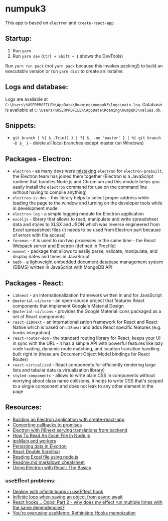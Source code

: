 # numpuk3

This app is based on `electron` and `create-react-app`.

## Startup:

1. Run `yarn`
2. Run `yarn dev` (`Ctrl + Shift + I` shows the DevTools)

Run `yarn run pack` (not `yarn pack` because this invokes packing!) to build an executable version or run `yarn dist` to create an installer.

## Logs and database:

Logs are available at `C:\Users\%USERPROFILE%\AppData\Roaming\numpuk3\logs\main.log`.
Database is available at `C:\Users\%USERPROFILE%\AppData\Roaming\numpuk3\values.db`.

## Snippets:

- `git branch | %{ $_.Trim() } | ?{ $_ -ne 'master' } | %{ git branch -D $_ }` - delete all local branches except master (on Windows)

## Packages - Electron:

- `electron` - as many devs were [mistaking](https://www.electronjs.org/blog/npm-install-electron "Electron blog") `electron` for `electron-prebuilt`, the Electron team has joined them together (Electron is a JavaScript runtime that bundles Node.js and Chromium and this module helps you easily install the `electron` command for use on the command line without having to compile anything)
- `electron-is-dev` - this library helps to select proper address while loading the page to the window and turning on the developer tools while in development mode
- `electron-log` - a simple logging module for Electron application
- `exceljs` - library that allows to read, manipulate and write spreadsheet data and styles to XLSX and JSON which was reverse engineered from Excel spreadsheet files (it needs to be used from Electron part because of errors with file access)
- `foreman` - it is used to run two processes in the same time - the React Webpack server and Electron (defined in Procfile)
- `moment` - package that allows to easily parse, validate, manipulate, and display dates and times in JavaScript
- `nedb` - a lightweight embedded document database management system (DBMS) written in JavaScript with MongoDB API

## Packages - React:

- `i18next` - an internationalization framework written in and for JavaScript
- `@material-ui/core` - an open-source project that features React components that implement Google's Material Design
- `@material-ui/icons` - provides the Google Material icons packaged as a set of React components
- `react-i18next` - an internationalization framework for React and React Native which is based on `i18next` and adds React specific features (e.g. hooks integration)
- `react-router-dom` - the standard routing library for React, keeps your UI in sync with the URL - it has a simple API with powerful features like lazy code loading, dynamic route matching, and location transition handling built right in (these are Document Object Model bindings for React Router)
- `react-virtualized` - React components for efficiently rendering large lists and tabular data (a virtualization library)
- `styled-components` - allows to write plain CSS in components without worrying about class name collisions, it helps to write CSS that's scoped to a single component and does not leak to any other element in the page

## Resources:

- [Building an Electron application with create-react-app](https://www.freecodecamp.org/news/building-an-electron-application-with-create-react-app-97945861647c/)
- [Converting callbacks to promises](https://zellwk.com/blog/converting-callbacks-to-promises/)
- [Electron with i18next serving translations from backend](https://github.com/reZach/i18next-electron-fs-backend)
- [How To Read An Excel File In Node.js](https://medium.com/javascript-in-plain-english/how-to-read-an-excel-file-in-node-js-6e669e9a3ce1)
- [ipcMain and workers](https://medium.com/swlh/how-to-run-background-worker-processes-in-an-electron-app-e0dc310a93cc)
- [Persisting data in Electron](https://www.techiediaries.com/electron-data-persistence/)
- [React Double Scrollbar](https://github.com/umchee/react-double-scrollbar)
- [Reading Excel file using node.js](https://stackoverflow.com/questions/28860728/reading-excel-file-using-node-js "Stack Overflow answer")
- [Readme.md markdown cheatsheet](https://github.com/tchapi/markdown-cheatsheet/blob/master/README.md)
- [Using Electron with React: The Basics](https://medium.com/@brockhoff/using-electron-with-react-the-basics-e93f9761f86f)

### useEffect problems:

- [Dealing with infinite loops in useEffect hook](https://dev.to/webcoderkz/dealing-with-infinite-loops-in-useeffect-hook-j11)
- [Inifinite loop when saving an object from async await](https://stackoverflow.com/questions/61717644/inifinite-loop-when-saving-an-object-from-async-await)
- [React hooks... Oops! Part 2 - why does my effect run multiple times with the same dependencies?](https://lukaszmakuch.pl/post/react-hooks-oops-part-2-effect-runs-multiple-times-with-the-same-dependencies/)
- [You’re overusing useMemo: Rethinking Hooks memoization](https://blog.logrocket.com/rethinking-hooks-memoization/)
